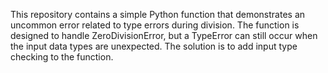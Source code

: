 This repository contains a simple Python function that demonstrates an uncommon error related to type errors during division. The function is designed to handle ZeroDivisionError, but a TypeError can still occur when the input data types are unexpected. The solution is to add input type checking to the function.